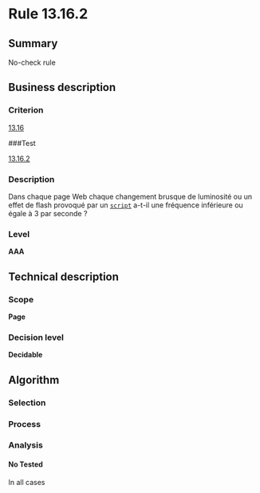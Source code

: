 # Rule 13.16.2

## Summary

No-check rule

## Business description

### Criterion

[13.16](http://references.modernisation.gouv.fr/sites/default/files/RGAA3_RC2-1/referentiel_technique.htm#crit-13-16)

###Test

[13.16.2](http://references.modernisation.gouv.fr/sites/default/files/RGAA3_RC2-1/referentiel_technique.htm#test-13-16-2)

### Description

Dans chaque page Web chaque changement brusque de luminosit&eacute; ou un effet de flash provoqu&eacute; par un <a href="http://references.modernisation.gouv.fr/sites/default/files/RGAA3_RC2-1/glossaire.htm#mScript">`script`</a> a-t-il une fr&eacute;quence inf&eacute;rieure ou &eacute;gale &agrave; 3 par seconde ?

### Level

**AAA**

## Technical description

### Scope

**Page**

### Decision level

**Decidable**

## Algorithm

### Selection

### Process

### Analysis

#### No Tested 

In all cases






